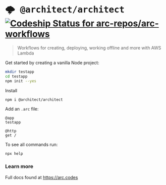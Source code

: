 # <kbd>:cloud_with_lightning: @architect/architect</kbd> [ ![Codeship Status for arc-repos/arc-workflows](https://app.codeship.com/projects/171c66d0-4fa3-0135-c228-1654ec891f79/status?branch=master)](https://app.codeship.com/projects/234104)

> Workflows for creating, deploying, working offline and more with AWS Lambda

Get started by creating a vanilla Node project:

```bash
mkdir testapp
cd testapp
npm init --yes
```

Install 

```bash
npm i @architect/architect
```

Add an `.arc` file:

```arc
@app
testapp

@http
get /
```

To see all commands run:

```bash
npx help
```

### Learn more

Full docs found at https://arc.codes
